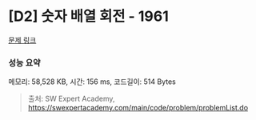 # [D2] 숫자 배열 회전 - 1961 

[문제 링크](https://swexpertacademy.com/main/code/problem/problemDetail.do?contestProbId=AV5Pq-OKAVYDFAUq) 

### 성능 요약

메모리: 58,528 KB, 시간: 156 ms, 코드길이: 514 Bytes



> 출처: SW Expert Academy, https://swexpertacademy.com/main/code/problem/problemList.do